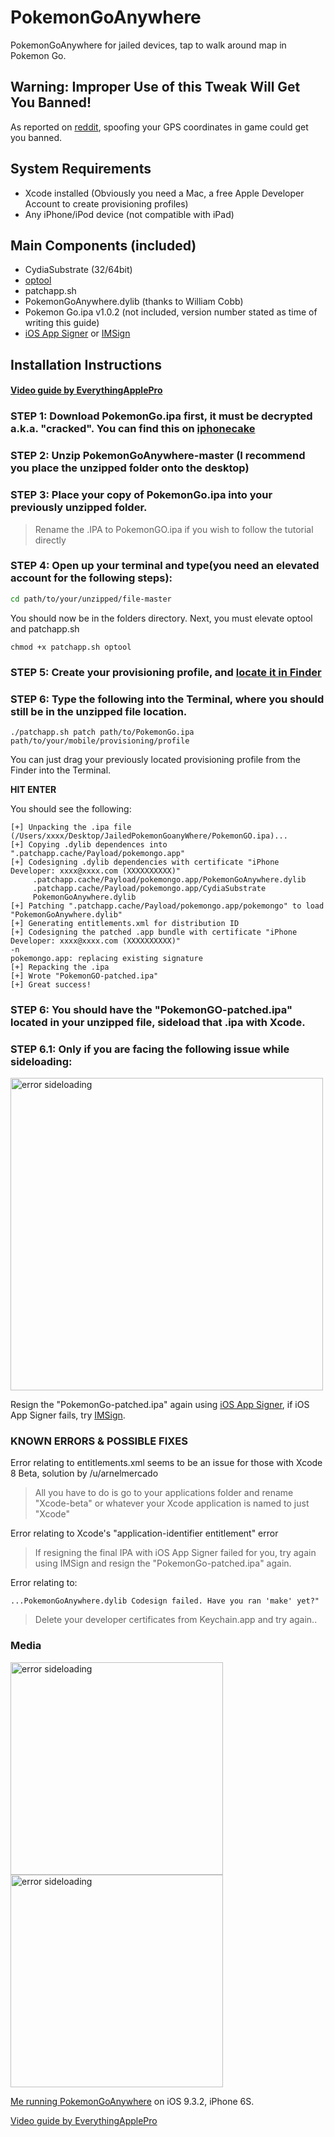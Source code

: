 # PokemonGoAnywhere

PokemonGoAnywhere for jailed devices, tap to walk around map in Pokemon Go.

## Warning: Improper Use of this Tweak Will Get You Banned!
As reported on [reddit](https://www.reddit.com/r/pokemongo/comments/4ry7my/psa_spoofing_gps_locations_will_get_you_banned/), spoofing your GPS coordinates in game could get you banned. 

## System Requirements

- Xcode installed (Obviously you need a Mac, a free Apple Developer Account to create provisioning profiles)
- Any iPhone/iPod device (not compatible with iPad)

## Main Components (included)
- CydiaSubstrate (32/64bit)
- [optool](https://github.com/alexzielenski/optool)
- patchapp.sh
- PokemonGoAnywhere.dylib (thanks to William Cobb)
- Pokemon Go.ipa v1.0.2 (not included, version number stated as time of writing this guide)
- [iOS App Signer](https://dantheman827.github.io/ios-app-signer/) or [IMSign](https://github.com/iMokhles/IMSign/releases/tag/v1.3)

## Installation Instructions

#### [Video guide by EverythingApplePro](https://www.youtube.com/watch?v=hjcUbyTvslA)

### **STEP 1**: Download PokemonGo.ipa first, it must be decrypted a.k.a. "cracked". You can find this on [iphonecake](https://www.iphonecake.com/)

### **STEP 2**: Unzip PokemonGoAnywhere-master (I recommend you place the unzipped folder onto the desktop)

### **STEP 3**: Place your copy of PokemonGo.ipa into your previously **unzipped** folder. 
>Rename the .IPA to PokemonGO.ipa if you wish to follow the tutorial directly

### **STEP 4**: Open up your terminal and type(you need an elevated account for the following steps):

```bash
cd path/to/your/unzipped/file-master
```

You should now be in the folders directory. Next, you must elevate optool and patchapp.sh

```
chmod +x patchapp.sh optool 
```

### **STEP 5**: Create your provisioning profile, and [locate it in Finder](https://imgur.com/a/sQHl5)

### **STEP 6**: Type the following into the Terminal, **where you should still be in the unzipped file location**.

```
./patchapp.sh patch path/to/PokemonGo.ipa path/to/your/mobile/provisioning/profile
```
You can just drag your previously located provisioning profile from the Finder into the Terminal.

**HIT ENTER**

You should see the following:

```
[+] Unpacking the .ipa file (/Users/xxxx/Desktop/JailedPokemonGoanyWhere/PokemonGO.ipa)...
[+] Copying .dylib dependences into ".patchapp.cache/Payload/pokemongo.app"
[+] Codesigning .dylib dependencies with certificate "iPhone Developer: xxxx@xxxx.com (XXXXXXXXXX)"
     .patchapp.cache/Payload/pokemongo.app/PokemonGoAnywhere.dylib
     .patchapp.cache/Payload/pokemongo.app/CydiaSubstrate
     PokemonGoAnywhere.dylib
[+] Patching ".patchapp.cache/Payload/pokemongo.app/pokemongo" to load "PokemonGoAnywhere.dylib"
[+] Generating entitlements.xml for distribution ID 
[+] Codesigning the patched .app bundle with certificate "iPhone Developer: xxxx@xxxx.com (XXXXXXXXXX)"
-n      
pokemongo.app: replacing existing signature
[+] Repacking the .ipa
[+] Wrote "PokemonGO-patched.ipa"
[+] Great success!
```

### **STEP 6**: You should have the "PokemonGO-patched.ipa" located in your unzipped file, sideload that .ipa with Xcode.

### **STEP 6.1**: Only if you are facing the following issue while sideloading:
<img width="500" alt="error sideloading" src="https://i.imgur.com/qOfNU4t.png">

Resign the "PokemonGo-patched.ipa" again using [iOS App Signer](https://dantheman827.github.io/ios-app-signer/), if iOS App Signer fails, try [IMSign](https://github.com/iMokhles/IMSign/releases/tag/v1.3).

### KNOWN ERRORS & POSSIBLE FIXES

 Error relating to entitlements.xml seems to be an issue for those with Xcode 8 Beta, solution by /u/arnelmercado
>All you have to do is go to your applications folder and rename "Xcode-beta" or whatever your Xcode application is named to just "Xcode"

Error relating to Xcode's "application-identifier entitlement" error
>If resigning the final IPA with iOS App Signer failed for you, try again using IMSign and resign the "PokemonGo-patched.ipa" again.

Error relating to:
```
...PokemonGoAnywhere.dylib Codesign failed. Have you ran 'make' yet?" 
```
>Delete your developer certificates from Keychain.app and try again..

### Media

<img width="340" alt="error sideloading" src="http://tools4hack.santalab.me/media/uploads/2016/07/jbapp-pokemongoanywhere-04.jpg"> <img width="340" alt="error sideloading" src="http://tools4hack.santalab.me/media/uploads/2016/07/jbapp-pokemongoanywhere-03.jpg"> 

[Me running PokemonGoAnywhere](https://www.youtube.com/watch?v=E5H52fo5980) on iOS 9.3.2, iPhone 6S.

[Video guide by EverythingApplePro](https://www.youtube.com/watch?v=hjcUbyTvslA)

